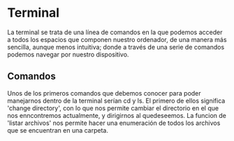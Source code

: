 
# Terminal
 La terminal se trata de una línea de comandos en la que podemos acceder a todos los espacios que componen nuestro ordenador, de una manera más sencilla, aunque menos intuitiva; donde a través de una serie de
    comandos podemos navegar por nuestro dispositivo.
## Comandos
Unos de los primeros comandos que debemos conocer para poder manejarnos dentro de la terminal serían cd y ls. El primero de ellos significa 'change directory', con lo que nos permite cambiar el directorio en el que nos enncontremos actualmente, y dirigirnos al quedeseemos. La funcion de 'listar archivos' nos permite hacer una enumeración de todos los archivos que se encuentran en una carpeta.

